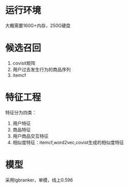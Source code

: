# 运行环境
大概需要160G+内存，250G硬盘

# 候选召回

1. covisit矩阵
2. 用户过去发生行为的商品序列
3. itemcf


# 特征工程

特征分为四类：

1. 用户特征
2. 商品特征
3. 用户商品交互特征
4. 相似度特征：itemcf,word2vec,covist生成的相似度特征

# 模型
采用lgbranker，单模，线上0.596